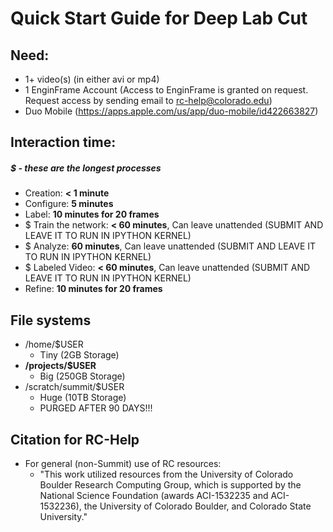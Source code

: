 # Quick Start Guide for Deep Lab Cut
## Need:
- 1+ video(s) (in either avi or mp4)
- 1 EnginFrame Account (Access to EnginFrame is granted on request. Request access by sending email to rc-help@colorado.edu)
- Duo Mobile (https://apps.apple.com/us/app/duo-mobile/id422663827)

## Interaction time:
##### $ - these are the longest processes
- Creation: **< 1 minute**
- Configure: **5 minutes**
- Label: **10 minutes for 20 frames**
- $ Train the network: **< 60 minutes**, Can leave unattended (SUBMIT AND LEAVE IT TO RUN IN IPYTHON KERNEL)
- $ Analyze: **60 minutes**, Can leave unattended (SUBMIT AND LEAVE IT TO RUN IN IPYTHON KERNEL)
- $ Labeled Video: **< 60 minutes**, Can leave unattended (SUBMIT AND LEAVE IT TO RUN IN IPYTHON KERNEL)
- Refine: **10 minutes for 20 frames**

## File systems
- /home/$USER
  - Tiny (2GB Storage)
- **/projects/$USER**
  - Big (250GB Storage)
- /scratch/summit/$USER
  - Huge (10TB Storage)
  - PURGED AFTER 90 DAYS!!!
  
## Citation for RC-Help
- For general (non-Summit) use of RC resources:
  - "This work utilized resources from the University of Colorado Boulder Research Computing Group, which is supported by the National Science Foundation (awards ACI-1532235 and ACI-1532236), the University of Colorado Boulder, and Colorado State University."

